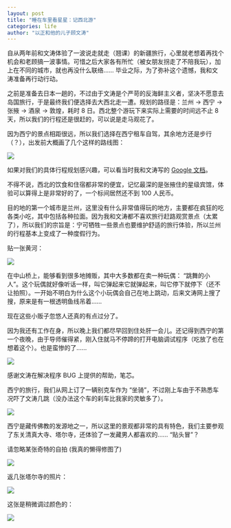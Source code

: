 ```yaml
---
layout: post
title: "睡在车里看星星：记西北游"
categories: life
author: "以正和他的儿子顾文涛"
---
```


自从两年前和文涛体验了一波说走就走（翘课）的新疆旅行，心里就老想着再找个机会和老顾搞一波事情。可惜之后大家各有所忙（被女朋友拐走了不陪我玩），加上在不同的城市，就也再没什么联络…… 毕业之际，为了弥补这个遗憾，我和文涛准备再行动行动。

之前是准备去日本一趟的，不过由于文涛是个严苛的反海鲜主义者，坚决不愿意去岛国旅行，于是最终我们便选择去大西北走一遭。规划的路径是：兰州 -> 西宁 -> 张掖 -> 酒泉 -> 敦煌，耗时 8 日。西北整个游玩下来实际上需要的时间远不止 8 天，所以我们的行程还是很赶的，可以说是走马观花了。

因为西宁的景点相距很远，所以我们选择在西宁租车自驾，其余地方还是步行（？），出发前大概画了几个这样的路线图：

![](https://i.loli.net/2019/09/08/vOlgoQnzD9LqpxG.png)

如果对我们的具体行程规划感兴趣，可以看当时我和文涛写的 [Google 文档](https://docs.google.com/document/d/1F5Q1FxcX8N7UWB1dAT2J6uHSkwLOoRQUmktJjmpZlXU/edit?usp=sharing)。

不得不说，西北的饮食和住宿都非常的便宜，记忆最深的是张掖住的星级宾馆，体验可以算得上是非常好的了，一个标间居然还不到 100 人民币。

目的地的第一个城市是兰州，这里没有什么非常值得玩的地方，主要都在疯狂的吃各类小吃，其中包括各种拉面。因为我和文涛都不喜欢旅行赶路观赏景点（太累了），所以我们的宗旨是：宁可牺牲一些景点也要维护舒适的旅行体验，所以兰州的行程基本上变成了一种度假行为。

贴一张黄河：

![](https://i.loli.net/2019/09/08/yzjVkDf5g9ZSxTt.png)

在中山桥上，能够看到很多地摊贩，其中大多数都在卖一种玩偶： “跳舞的小人”。这个玩偶就好像听话一样，叫它弹起来它就弹起来，叫它停下就停下（还不让拍照）。一开始不明白为什么这个小玩偶会自己在地上跳动，后来文涛网上搜了搜，原来是有一根透明鱼线吊着…… 

现在这些小贩子忽悠人还真的有点过分了。

因为我还有工作在身，所以晚上我们都尽早回到住处肝一会儿。还记得到西宁的第一个夜晚，由于导师催得紧，刚入住就马不停蹄的打开电脑调试程序（吃放了也在想着这个）。也是蛮惨的了……

![](https://i.loli.net/2019/09/08/bkPxdsZKAnDfHGW.png)

感谢文涛在解决程序 BUG 上提供的帮助，笔芯。

西宁的旅行，我们从网上订了一辆别克车作为 “坐骑”，不过刚上车由于不熟悉车况吓了文涛几跳（没办法这个车的刹车比我家的灵敏多了）。

![](https://i.loli.net/2019/09/08/xhCbMTiLJlmKpWU.png)

西宁是藏传佛教的发源地之一，所以这里的景观都非常的具有特色，我们主要参观了东关清真大寺、塔尔寺，还体验了一发藏男人都喜欢的…… “贴头冒”？

请忽略某张奇特的自拍 (我真的懒得修图了)

![](https://i.loli.net/2019/09/08/pzHYbgx4U93nSsy.png)

返几张塔尔寺的照片：

![](https://i.loli.net/2019/09/08/GF1Qh4rN2S8TzMg.png)

这张是稍微调过颜色的：

![](https://i.loli.net/2019/09/08/P9i8LDofGqpz47J.png)